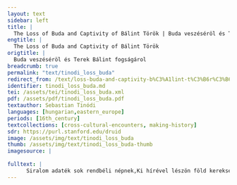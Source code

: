 ```yaml
---
layout: text
sidebar: left
title: |
  The Loss of Buda and Captivity of Bálint Török | Buda veszéséröl és Terek Bálint fogságárol
engtitle: |
  The Loss of Buda and Captivity of Bálint Török
origtitle: |
  Buda veszéséröl és Terek Bálint fogságárol
breadcrumb: true
permalink: "text/tinodi_loss_buda"
redirect_from: /text/loss-buda-and-captivity-b%C3%A1lint-t%C3%B6r%C3%B6k
identifier: tinodi_loss_buda.md
tei: /assets/tei/tinodi_loss_buda.xml
pdf: /assets/pdf/tinodi_loss_buda.pdf
textauthor: Sebastian Tinódi
languages: [hungarian,eastern_europe]
periods: [16th_century]
textcollections: [cross-cultural-encounters, making-history]
sdr: https://purl.stanford.edu/druid 
image: /assets/img/text/tinodi_loss_buda
thumb: /assets/img/text/tinodi_loss_buda-thumb
imagesource: |
  
fulltext: |
      Siralom adaték sok rendbéli népnek,Ki hírével lészön föld kerekségének,Mert vége lőn immár mi víg életünknek,Eszt tevé fogsága kegyös vezérünknek. Lamentation is the fate of many regular soldierson hearing the tidings going around the entire globebecause our joy-filled life has come to an end,caused by the imprisonment of our benevolent commander. Esztökben vegyétök ez úrnak fogságát,Jó Terek Bálintnak tőlünk így elváltát,Lám, minden értötte jámborul szolgáltát,Mindenik urának mindönben hív voltát. Keep secure in your memory the captivity of this magnatethe forced departure of trustworthy Bálint Török.Everyone can well see his dependable serviceas well as his unfailing loyalty toward each of his lords.This appears to imply that Bálint Török has been loyal to 3 parties in sequence, that is,  Ferdinand of Austria, Sultan Suleiman, and King János I Szapolya of Hungary. See Ferenc Szakály. Tinódi Sebesytén Kronika. Budapest: Europa Kiado, 1984 p. 570. Benn Erdélyben lőn János király halála,Ottan ő udvara igen megpusztula,Urakban egynéhány mert ott meghasonla,Kik miatt ez ország ím mind elpusztula. When King János died in TransylvaniaJohn (János) I Szapolya, Governor (voivode) of Transylvania and King of Hungary, 1526-1540.His court there turned barren asseveral of the magnates split into factions;because of them this entire country crumbles. Ágyúkkal némötök ottan készülének,Kincses Buda alá hamar sietének,Törést és nagy rontást ők nagyot tevének,Azért az Budában nem férköszhetének. The Germans made ready their canonsThe besiegers are called “Germans” and their place of origin is called Germany, although these are German speakers and other mercenaries from Habsburg territories, and not necessarily imperial troops.in their hurry to reach treasured Buda.They succeeded in a great breaching of wallsbut they cannot occupy the castle of Buda.Begun March 12, 1541 by Ferdinand’s army, the siege lasted 6 months. Serénsége vala jó Terek Bálintnak,Mert igen hív vala az király fiának,És ővéle öszve az szegín országnak,Rettenetös vala mind az némöt pártnak. Worthy Bálint Török is much occupiedbecause he’s completely faithful to the king’s sonThis is John Sigismund, King elect of Hungary and Prince of Transylvania, 1540-1571.binding himself to the struggling nationand intimidating the Habsburg party. Terek császár hallá némötnek erejét,Hamar készítteté az ő nagy erejét,Basáit, szancsákit, sok rendbéli népét,Memhet basát hagyá, mint császári képét. The Turkish Sultan learns the strength of the German troopsand quickly assembles his strong forces,collects his pashas, sanjaks and many regular troops,appoints Mehmet pasha his commander-in-chief. Igen parancsolá császár az basának,Hitöt, szép szót írna az magyar uraknak,Jelösben mindennél jó Terek Bálintnak,Szóval, ajándékval magad ajáld annak. The Sultan issues orders to his pasha to sendwith sweet words assurances to the Hungarian magnatesand most especially to daring Bálint Török:“With words and gifts seek his good will.” Az basa indula, Eszékre ha juta,Jó Terek Bálintnak hamar elírata,Nagy szép szókkal őtet hozzá hívattatá,Minden jóval lenne, császár aszt fogatta. And the pasha set out, arriving in EszékOsijek, Croatiarapidly sending to brave Bálint Törökhis summons with many gracious words:“All will go well; the sultan has promised” Nagy gongya lőn erre jó Terek Bálintnak,Eszt ő megjelönté fő-fő szolgáinak,Oly tanács adaték ez nemes úrfinak,Hitlevelét kérje az terek császárnak. This missive worries Török gravely,he conveys this to his most trusted retainers.They advise the nobly born man toask for safe conduct from the Turkish sultan. Úrfi így felele bánatos beszédben:„Ha én hitöt kérök az én levelemben,Kezd kétségök lenni az én hívségömben,De csak bízom magam én jó Istenömben. The nobleman responds with sorrowful words“If I ask for safe conduct in my letterthen they will begin to question my loyalty.Thus I place my trust in my own true God. Sokak szidnak engöm az hajas tereknek,Szerető uraim nyilván vagyon néktök,Terek barátsága úgy nem kell kedvemnek,Mint olyan hitetlen ragadozó ebeknek. Many defame me as the hairy Turk.My loving nobles, it’s clear to youthat I do not favor the friendship of the Turksbecause they are infidel dogs. Lám, mi nem láthatánk oly jó fejedelmet,Ki megrontja vala gonosz terek népet,Szabadítja vala ez keresztyén népet,Értök szerencsére vetöm én fejemet.” Now since we can find no good rulerwho could defeat the wicked Turkish armyand liberate our Christian nation,for them I will wager my head.” Indula, Tárdánál az táborban juta,Egy sátort az basa hamar vonyattata,Ott nagy tisztösséggel abban szállattatá,Fő-fő terekekkel néki udvartata. He departs and finds his way to the Turkish camp at TárdaImmediately the pasha sets up a tent for himand arranges elegant accommodations.The high-ranking Turks come to do him honor. Jó Verbőczi Imre nála kedves vala,Mint egy attyafiát úgy szereti vala,Mert nagy szíve szerént néki szolgál vala,Basa sátorában akkort véle vala. Worthy Imre Werböczi treats him with affection.Imre Werböczi is king’s commissioner.Because he loves him like a brother,he serves him with great generosity of heart;they are together in the pasha’s tent. Terekek csudálják szépön termött voltát,Mert régön hallották ő jó vitéz voltát,Azomban elhozák császár ajándokát,Azután elhozák basa ajándokát. The Turks admire his well-proportioned beautyfor they have long heard of his famed prowess.First they bring in the sultan’s giftsthen they bring in the pasha’s gifts: Öltözött lovakat, aranyas ruhákat,Avval az császárnak nagy kegyelmes voltát,És Memhet basának minden barátságátÚrfi ott ajánlá nagy hív szolgálattyát. Well-trained horses, gold-stitched clothing.The sultan thus displays his generosityand Mehmet pasha his unreserved friendship.The young lord offers his loyal service [in return]. Rajta az basa lőn oly nagy vigasságban,Hamar béhívatá az ő sátorában,Szép édös beszéddel lőn véle tanácsban,Hogy császárnak lenne hív szolgálattyában. The pasha was greatly pleased with himand soon invited him to his own tent.He began the council with honey-sweet speechto commit him to the sultan’s loyal service. Termetét, szömélyét basa megszömlélé,Udvara népit es széllel megszömlélé,Szebben termött embört soholt ő nem lele,Az úrfival basa ott arról beszélle: The pasha observed his bearing, his demeanorand reviewed each of his court retainers as well.Never had he seen a more stalwart man.The pasha then speaks to the young lord, Udvara népével Budára sietne,Szolgálna császárnak, és ott véle lenne,Mit császár akarna, mindaz-tévő lenne.Úrfi elbúcsúzék, basátúl elméne. Asks him to advance his troops to Budawith due speed and there help the sultan, stand by his side,do the sultan’s bidding according to his needs.The young lord takes his leave from the pasha and departs. Sok múlatság nem lőn akkort ő dolgába,Házátúl siete az romlott Budába.Immár basa vala Kányánál táborba,Szent Gellérnél vannak némötök barlangba. He was not pleased with this turn of eventsLeaving home he hurried to battered BudaBy now the pasha has encamped by Kányaand the Germans are ensconced in the caves of St. Gellért Hill. Dunát béállották nagy vízi erővel,Magokat béásták környül nagy vermökvel,Megrakták álgyúkval, vannak bátor szível,Memhet basát várják fejenként víg kedvvel. The Danube they have secured with artillery boats.They have dug protective trenches around themselvesand filled them with canons, those brave hearted men.Each one awaits Mehmet pasha with happy anticipation. El-bé Terek Bálint ha juta Budába,Az budai sok jó lőn nagy vigasságba,Az magyar urakval lőn ő oly tanácsba:Népöket szállíták kinn az hegy aljába. Once Bálint Török arrived safely in BudaThe many good warriors fell to rejoicing.He came to take counsel with the Hungarian magnates:Their soldiers they transported to the base of the hill. Tőnek ostromokat az némöt táborra,Elvegy terekekvel együtt mennek harcra,Kösztök Török Bálint szíve bátorságra,Csudaképpen siet némötök sáncára. They [Hungarians] pounded the German camp.The Turks joined forces with them and entered the fighting.Foremost among them, Bálint Török of courageous heart,rushed marvelously swiftly at the German encampment. Jó Príni Pétörrel ő szömbe lött vala,Ki nagy szép szavával igen kéri vala,Hogy az terek mellől hamar elállana,Mert az császár hiti végre őt megcsalná. He came upon the brave Peter PríniPríni is Peter Perényi, a powerful magnate, supported at times King John Szapolya and Ferdinand of Habsburg at others. His warning of Turkish duplicity is confirmed in historical sources. Szakáy, p. 572.who with eloquent speech tried to convince himto leave the Turkish alliance right awaybecause the sultan will betray him in the end. Nagy hitleveleket néki jelent vala,Császár, basa, szancsák kiket attak vala,Mely hitlevelekre császárhoz ment vala,Hittel őt megcsalván, megfogatta vala. Of what value are those letters of safe conduct,the ones given by sultan, pasha, and sanjak?Whoever has relied on them and gone before the sultanhas been betrayed, has been imprisoned. Ott jó Terek Bálint ezzel sem gondola,Urához, herceghöz igaz szível vala,Kiért ő halálát ott nem szánja vala,Attya szerelméjért ím mely nagy kárt valla. But valiant Bálint Török remains undaunted.He stands with resolute heart behind his lord John Sigismundfor whom he would not regret giving his own life.For love of his father [the late king], take note what a grave loss he suffers. Dráván terek császár immár elkült vala,Az némöt táborba hamar hír jött vala,Császár hatalmátúl úgy rettentek vala,Titkon Duna vizén ők költöznek vala. The Turkish sultan has already crossed the Drava River.The Drava River valley was the chief passage through which invaders from the southeast came into Hungary and Austria.The German encampment soon hears word of it;they so fear the sultan’s mightthat secretly they retreat across the Danube. Jó Pest várasában sokan elkelének,Bennök az táborba kik ott rekedének,Terek, magyar miatt mind megöletének,Terekek úsztatnak, sokan elkelének. Many Germans cross the river to Pest the fair cityThose who remain in the encampmentare all killed by the Turks and Hungariansas many Turks chose them across the river. Nagy hamar terekek Pestben bémenének,Nagy gazdagságokat, álgyúkat nyerének,Némötország felé némötök sietnek,Vízerővel öszve el-felsietének. The Turks move into Pest rapidlyand capture much equipment and several canonsThe Germans head directly toward Germanyfleeing together in their artillery boats. Császár Scambriához azomba eljuta,Nagy szép sátorokat ott ő felvonyata,Nagy hálákat ada, Allát kiáltata,Az ő basáihoz víg kedvet mutata. Meanwhile Sultan Suleiman reaches SicambriaSicambria (Obuda) is the old town of Buda, upriver of Buda hill and castle.And pitches large, elegant tents.He calls out to Allah giving him profuse thanksand shows his pashas a well pleased countenance. János királnénak Budában izené,Hogy az királ fiát őnéki küldené,Menni főúr vagyon, őt alákésérné,Mindenik hívségét azzal jelöntené. He sends to John’s Queen Isabella in BudaIsabella (Jagiello) widowed queen of John I. The baby and heir to the throne is John II Sigismund. Suleiman had promised to support him.that she should send the king’s son to him.All the lords were to accompany himthereby to demonstrate their loyalty.Specifically orders the king’s counselors to come. Vala nagy bánattya királné asszonnak,Véle egyötömbe az magyar uraknak,Nem hihetnek vala nyilván az császárnak,Azért királfival aláindulának. The queen is sorely distressedas are the Hungarian lords along with her.Clearly they cannot trust the sultan; yetnevertheless they escort the prince. János herceg vala aranyas szekérben,Az urak körűle vannak késérésben,Mikoron jutának császár eleiben,Császár látá őket, vala víg kedvében. Prince János is in a golden carriage.The lords surround him and protect him.When they reach the sultan’s presence,he observes them and is well pleased. Tanácsában császár mondá az basáknak,Hercegöt megadnák királné asszonnak,Az urakban ötöt megtartósztatnának,Hercegöt felvivék, urak meg maradának. In council the sultan tells his pashasthe prince is to be returned to the queen [his mother]and five of the lords will be detained.They then send the prince back; the lords must remain.The five magnates detained were Friar George Martinuzzi regent, István Werböczi, Péter Petrovics, Bálint Török, Orbán Batthyány; Szakály, p. 570. Az basák beszéllik hatalmas császárnakNagy jó vitésségét jó Terek Bálintnak,Mindönöknél feljebb dícséretöt adnak,Hogy mind az két párton jobb vitézt nem monnak. The pashas describe to the powerful sultanthe great bravery of undaunted Bálint Török.They praise him above all othersclaiming that in both camps no commander is better: „Te felségöd hogyha mast esztelbocsáttya,Vannak sok vitézi, hogyha feltámasztja,Az Drávát felségöd míg által halaggya,Hátul való néped ő mind levágattya.” “If your majesty permits him to leave nowhe has plenty of soldiers to call on.Then while your majesty crosses the Drava River,He will cut down your rear guard.” Eszt császár hogy hallá, hagyá őt megfogni,És az több urakat Budába bocsátni.Budának várasát hagyá elfoglalni,Az szolgáló népet mind el-kibocsátni. After the sultan hears this, he orders him arrestedand the remaining lords sent back to Buda.He orders the city of Buda occupiedand all the hired troops expelled. Szép szóval úrfiat vivék egy sátorban,Ott az több urakat bocsáták Budában,Terekek menének sokan az várasban,Császárnak foglalák, vannak nagy vígságban. With sweet words they took the worthy lord into a tent;the remaining lords they sent back to Buda.A great many Turks invaded the city,taking control gladly on behalf of the sultan. Igen kiáltatá császár nagy felszóval:„Az ki szolgáló nép, menne hamarságval,Mert fél óra múlva büntetik szablyával.”Minden, ki eszt hallya, siet gyorsaságval. The sultan had a warning loudly proclaimed:“Those who are hired for service, leave immediatelyor in a half hour you will be punished with the saber.”All who hear this take flight. Igen fosztogaták őket, úgy bocsáták,Az királné asszont mind felrakottaták,Minden ő kincsével el-kiindíttaták,Császár hagyásából békével bocsáták. They [Turks] stripped them of their valuables before they let them goThe queen they packed upwith her treasures and sent her offin peace as the sultan had ordered. Gyorsan az urakkal asszony kisiete,Lippa felé császár őtet késérteté,Budának szép várát sírva megtekinté,Azzal önnönmagát igen keseríté. The queen hastened away with the lords.The sultan gave them an escort to Lippa.Queen Isabella and John Sigismund set up the Hungarian court in Lippa,Transylvania.As she looked back at beautiful Buda castle she wept;it caused her even deeper grief. Ez jó Terek Bálint marada fogságban,Rusztán basa tartja az ő sátorában,Szolgáinak izent ő nagy bánatjában,Hívséggel lennének ő szolgálattyokban. Worthy Bálint Török remained captive;Rustan Pasha held him in his own tent.In his great distress he sent to his retainersa request that they remain in faithful service. Terek Jánost, Ferencöt, néki két szép fiátHallgatnák egyemben ő asszony szép társát,Fogadnák mindenben ő parancsolását,Gondolnák az Pökri Lajosnak példáját. János and Ferenc Török, his two handsome sonstogether with his fair wife desired to attend himand to carry out his every command.They would follow the example of Lajos Pökri.The comparison is unclear. Lajos Pekry fought intrepidly against the Turks. Ferdinand arrested him 1537. He then spent 6 yrs in Turkish captivity whereas Török spent 9. Tinodi could not have known this in 1541.Szakály, p. 571. Hitlen terek császár hitinek nem álla,Ez nemes úrfiat véle vivé alá,Az Szulimán basát Budán hatta vala,Így nagy nyereséggel ő el-alászálla. The faithless Turkish sultan went back on his word.He took the noble lord with him andleft Suleiman Pasha in charge of Buda.Suleiman Pasha was the first commander of Buda. Szakály, p. 571.With great winnings he then departed. Fohászkodik vala és igen sír valaJó Terek Bálintné, hogy hírt nem hall vala,Mert ő vitéz urát igen félti vala,Hogy az terek hiti végre meg ne csalná. Bálint Török’s virtuous spouse prays and weeps constantlyShe was Kathleen Pemflinger.for she has received no word from himand she fears for that valiant man’s life,fears that the Turks will betray him ultimately. Egy levelet néki ha megmutatának,Hogy fogsága volna ő vitéz urának,Erő szakaszkodék kezének, lábának,Földhöz üté magát, ott sokan sírának. One letter is shown to herthat her courageous husband is being held captive.The strength in her arms and legs melts,she throws herself to the ground; many lament loudly. Csudaképpen töri, fárasztja ő magát,Sírva apolgatja futosó két fiát,Oly igen kesergi urának fogságát,És az két fiával az nagy árvaságát. She beats herself tirelessly, punishes her bodyand with lamentation she cares for two strong sons.She bemoans her husband’s captivityand the distressing, orphaned status of her boys. Ígyen éjjel-nappal hallyák kesergését,Immár nem alítja világban élését,Hallya meg az Isten az ő könyörgését,Hogy hamar láthassa ura megjövését. Her wailing can be heard night and day.No longer does she assert that he is still lives;yet beseeches God to hear her prayerthat she may see the homecoming of her lord. Ti jó keresztyénök, tegyünk áldozatot,Hogy Isten hallgasson tőlünk imádságot,És megszabadíccsa jó Terek Bálintot,Hívön szolgálhassa ez szegín országot. You good Christians, let us make an offeringthat God may accept our prayersand set free our worthy Bálint Török.May he faithfully serve this wretched land. Ezörötszáznegyven és egy esztendőbenBudáról császárnak el-alámentében,Szigetben ki szörzé, vala nagy fektében,Vitéz urán való nagy kesergésében. After the Sultan departed from Buda,in 1541, the author composed thiswhile in his sick bed in SzigetThe court of Szigetvár, Baranya County.out of great sadness for his valiant lord.Since the Sultan withdrew about September 15, 1541. Tinódi composed this probably in October of that year. 
---
```

